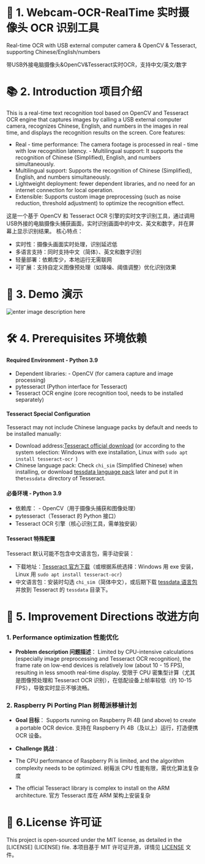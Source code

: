 # 🚀 1. Webcam-OCR-RealTime	实时摄像头 OCR 识别工具
Real-time OCR with USB external computer camera &amp; OpenCV &amp; Tesseract, supporting Chinese/English/numbers

带USB外接电脑摄像头&OpenCV&Tesseract实时OCR，支持中文/英文/数字
# 📚 2. Introduction	项目介绍
This is a real-time text recognition tool based on OpenCV and Tesseract OCR engine that captures images by calling a USB external computer camera, recognizes Chinese, English, and numbers in the images in real time, and displays the recognition results on the screen.
Core features:
- Real - time performance: The camera footage is processed in real - time with low recognition latency. - Multilingual support: It supports the recognition of Chinese (Simplified), English, and numbers simultaneously.
- Multilingual support: Supports the recognition of Chinese (Simplified), English, and numbers simultaneously.
- Lightweight deployment: fewer dependent libraries, and no need for an internet connection for local operation.
- Extensible: Supports custom image preprocessing (such as noise reduction, threshold adjustment) to optimize the recognition effect.

这是一个基于 OpenCV 和 Tesseract OCR 引擎的实时文字识别工具，通过调用USB外接的电脑摄像头捕获画面，实时识别画面中的中文、英文和数字，并在屏幕上显示识别结果。
核心特点：
- 实时性：摄像头画面实时处理，识别延迟低
- 多语言支持：同时支持中文（简体）、英文和数字识别
- 轻量部署：依赖库少，本地运行无需联网
- 可扩展：支持自定义图像预处理（如降噪、阈值调整）优化识别效果

# 🎥 3. Demo	演示
![enter image description here](DEMO.gif)

# 🛠️ 4. Prerequisites 环境依赖
#### Required Environment - Python 3.9
-   Dependent libraries: - OpenCV (for camera capture and image processing)
-   pytesseract (Python interface for Tesseract)
-   Tesseract OCR engine (core recognition tool, needs to be installed separately)

#### Tesseract Special Configuration  
Tesseract may not include Chinese language packs by default and needs to be installed manually:
-   Download address:[Tesseract official download](https://github.com/tesseract-ocr/tesseract) (or according to the system selection: Windows with exe installation, Linux with `sudo apt install tesseract-ocr `)
-   Chinese language pack: Check `chi_sim` (Simplified Chinese) when installing, or download [tessdata language pack](https://github.com/tesseract-ocr/tessdata) later and put it in the`tessdata `directory of Tesseract.

#### 必备环境 - Python 3.9
- 依赖库： - OpenCV（用于摄像头捕获和图像处理） 
- pytesseract（Tesseract 的 Python 接口） 
- Tesseract OCR 引擎（核心识别工具，需单独安装） 

#### Tesseract 特殊配置 
Tesseract 默认可能不包含中文语言包，需手动安装： 
- 下载地址：[Tesseract 官方下载](https://github.com/tesseract-ocr/tesseract)（或根据系统选择：Windows 用 exe 安装，Linux 用 `sudo apt install tesseract-ocr`） 
- 中文语言包：安装时勾选 `chi_sim`（简体中文），或后期下载 [tessdata 语言包](https://github.com/tesseract-ocr/tessdata) 并放到 Tesseract 的 `tessdata` 目录下。

# 🎯 5. Improvement Directions	改进方向
### 1.  Performance optimization 性能优化
- **Problem description	问题描述**：
Limited by CPU-intensive calculations (especially image preprocessing and Tesseract OCR recognition), the frame rate on low-end devices is relatively low (about 10 - 15 FPS), resulting in less smooth real-time display.
  受限于 CPU 密集型计算（尤其是图像预处理和 Tesseract OCR 识别），在低配设备上帧率较低（约 10-15 FPS），导致实时显示不够流畅。
### 2. Raspberry Pi Porting Plan	树莓派移植计划
- **Goal	目标**：
Supports running on Raspberry Pi 4B (and above) to create a portable OCR device.
支持在 Raspberry Pi 4B（及以上）运行，打造便携 OCR 设备。

- **Challenge	挑战**：  
 - The CPU performance of Raspberry Pi is limited, and the algorithm complexity needs to be optimized.
 树莓派 CPU 性能有限，需优化算法复杂度  
 - The official Tesseract library is complex to install on the ARM architecture.
 官方 Tesseract 库在 ARM 架构上安装复杂  
  
# 📄 6.License	许可证
This project is open-sourced under the MIT license, as detailed in the [LICENSE] (LICENSE) file.
本项目基于 MIT 许可证开源，详情见 [LICENSE](LICENSE) 文件。
